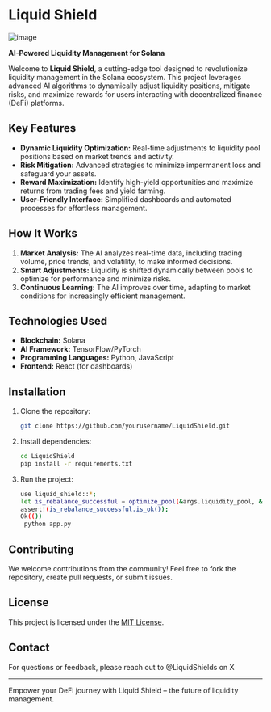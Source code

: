 # Liquid Shield

![image](https://github.com/user-attachments/assets/23848d56-51e3-48a6-b9f1-52a4e09b2ac5)


**AI-Powered Liquidity Management for Solana**

Welcome to **Liquid Shield**, a cutting-edge tool designed to revolutionize liquidity management in the Solana ecosystem. This project leverages advanced AI algorithms to dynamically adjust liquidity positions, mitigate risks, and maximize rewards for users interacting with decentralized finance (DeFi) platforms.

## Key Features

- **Dynamic Liquidity Optimization:** Real-time adjustments to liquidity pool positions based on market trends and activity.
- **Risk Mitigation:** Advanced strategies to minimize impermanent loss and safeguard your assets.
- **Reward Maximization:** Identify high-yield opportunities and maximize returns from trading fees and yield farming.
- **User-Friendly Interface:** Simplified dashboards and automated processes for effortless management.

## How It Works

1. **Market Analysis:** The AI analyzes real-time data, including trading volume, price trends, and volatility, to make informed decisions.
2. **Smart Adjustments:** Liquidity is shifted dynamically between pools to optimize for performance and minimize risks.
3. **Continuous Learning:** The AI improves over time, adapting to market conditions for increasingly efficient management.

## Technologies Used

- **Blockchain:** Solana
- **AI Framework:** TensorFlow/PyTorch
- **Programming Languages:** Python, JavaScript
- **Frontend:** React (for dashboards)

## Installation

1. Clone the repository:
   ```bash
   git clone https://github.com/yourusername/LiquidShield.git
   ```
2. Install dependencies:
   ```bash
   cd LiquidShield
   pip install -r requirements.txt
   ```
3. Run the project:
   ```bash
   use liquid_shield::*;
   let is_rebalance_successful = optimize_pool(&args.liquidity_pool, &args.market_data, &args.user_preferences);
   assert!(is_rebalance_successful.is_ok());
   Ok(())
    python app.py
   ```

## Contributing

We welcome contributions from the community! Feel free to fork the repository, create pull requests, or submit issues.

## License

This project is licensed under the [MIT License](LICENSE).

## Contact

For questions or feedback, please reach out to @LiquidShields on X

---

Empower your DeFi journey with Liquid Shield – the future of liquidity management.
